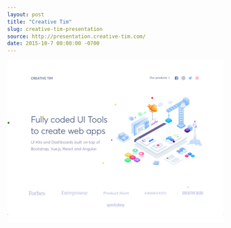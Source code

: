 ```yaml
---
layout: post
title: "Creative Tim"
slug: creative-tim-presentation
source: http://presentation.creative-tim.com/
date: 2015-10-7 00:00:00 -0700
---
```


<img src="/assets/img/screenshots/creative-tim-new.jpg">
